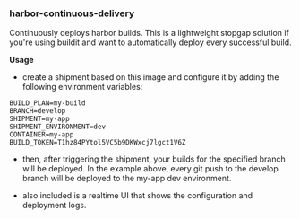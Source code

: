 ### harbor-continuous-delivery

Continuously deploys harbor builds.  This is a lightweight stopgap solution if you're using buildit and want to automatically deploy every successful build.

**Usage**

- create a shipment based on this image and configure it by adding the following environment variables:

```
BUILD_PLAN=my-build
BRANCH=develop
SHIPMENT=my-app
SHIPMENT_ENVIRONMENT=dev
CONTAINER=my-app
BUILD_TOKEN=T1hz84PYtol5VC5b9DKWxcj7lgct1V6Z
```

- then, after triggering the shipment, your builds for the specified branch will be deployed.  In the example above, every git push to the develop branch will be deployed to the my-app dev environment.

- also included is a realtime UI that shows the configuration and deployment logs.
